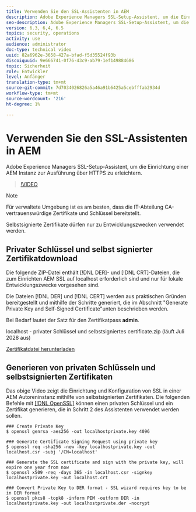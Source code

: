 ```yaml
---
title: Verwenden Sie den SSL-Assistenten in AEM
description: Adobe Experience Managers SSL-Setup-Assistent, um die Einrichtung einer AEM Instanz zur Ausführung über HTTPS zu erleichtern.
seo-description: Adobe Experience Managers SSL-Setup-Assistent, um die Einrichtung einer AEM Instanz zur Ausführung über HTTPS zu erleichtern.
version: 6.3, 6,4, 6.5
topics: security, operations
activity: use
audience: administrator
doc-type: technical video
uuid: 82a6962e-3658-427a-bfad-f5d35524f93b
discoiquuid: 9e666741-0f76-43c9-ab79-1ef149884686
topic: Sicherheit
role: Entwickler
level: Anfänger
translation-type: tm+mt
source-git-commit: 7d7034026826a5a46a91b6425a5cebfffab2934d
workflow-type: tm+mt
source-wordcount: '216'
ht-degree: 1%

---
```



# Verwenden Sie den SSL-Assistenten in AEM

Adobe Experience Managers SSL-Setup-Assistent, um die Einrichtung einer AEM Instanz zur Ausführung über HTTPS zu erleichtern.

>[!VIDEO](https://video.tv.adobe.com/v/17993/?quality=12&learn=on)

>[!NOTE]
>
>Für verwaltete Umgebung ist es am besten, dass die IT-Abteilung CA-vertrauenswürdige Zertifikate und Schlüssel bereitstellt.
>
>Selbstsignierte Zertifikate dürfen nur zu Entwicklungszwecken verwendet werden.

## Privater Schlüssel und selbst signierter Zertifikatdownload

Die folgende ZIP-Datei enthält [!DNL DER]- und [!DNL CRT]-Dateien, die zum Einrichten AEM SSL auf localhost erforderlich sind und nur für lokale Entwicklungszwecke vorgesehen sind.

Die Dateien [!DNL DER] und [!DNL CERT] werden aus praktischen Gründen bereitgestellt und mithilfe der Schritte generiert, die im Abschnitt &quot;Generate Private Key and Self-Signed Certificate&quot;unten beschrieben werden.

Bei Bedarf lautet der Satz für den Zertifikatpass **admin**.

localhost - privater Schlüssel und selbstsigniertes certificate.zip (läuft Juli 2028 aus)

[Zertifikatdatei herunterladen](assets/use-the-ssl-wizard/certificate.zip)

## Generieren von privaten Schlüsseln und selbstsignierten Zertifikaten

Das obige Video zeigt die Einrichtung und Konfiguration von SSL in einer AEM Autoreninstanz mithilfe von selbstsignierten Zertifikaten. Die folgenden Befehle mit [[!DNL OpenSSL]](https://www.openssl.org/) können einen privaten Schlüssel und ein Zertifikat generieren, die in Schritt 2 des Assistenten verwendet werden sollen.

```shell
### Create Private Key
$ openssl genrsa -aes256 -out localhostprivate.key 4096

### Generate Certificate Signing Request using private key
$ openssl req -sha256 -new -key localhostprivate.key -out localhost.csr -subj '/CN=localhost'

### Generate the SSL certificate and sign with the private key, will expire one year from now
$ openssl x509 -req -days 365 -in localhost.csr -signkey localhostprivate.key -out localhost.crt

### Convert Private Key to DER format - SSL wizard requires key to be in DER format
$ openssl pkcs8 -topk8 -inform PEM -outform DER -in localhostprivate.key -out localhostprivate.der -nocrypt
```
